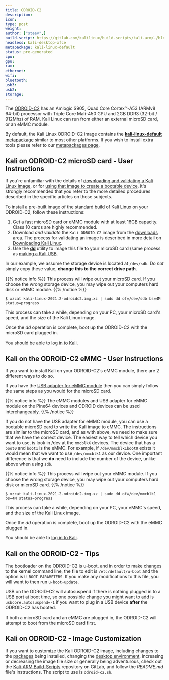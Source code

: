 ```yaml
---
title: ODROID-C2
description:
icon:
type: post
weight:
author: ["steev",]
build-script: https://gitlab.com/kalilinux/build-scripts/kali-arm/-/blob/master/odroid-c2.sh
headless: kali-desktop-xfce
metapackage: kali-linux-default
status: pre-generated
cpu:
gpu:
ram:
ethernet:
wifi:
bluetooth:
usb3:
usb2:
storage:
---
```


The [ODROID-C2](https://wiki.odroid.com/odroid-c2/odroid-c2) has an Amlogic S905, Quad Core Cortex™-A53 (ARMv8 64-bit) processor with Triple Core Mali-450 GPU and 2GB DDR3 (32-bit / 912Mhz) of RAM. Kali Linux can run from either an external microSD card, or an eMMC module.

By default, the Kali Linux ODROID-C2 image contains the [**kali-linux-default** metapackage](https://tools.kali.org/kali-metapackages) similar to most other platforms. If you wish to install extra tools please refer to our [metapackages page](/docs/general-use/metapackages/).

## Kali on ODROID-C2 microSD card - User Instructions

If you're unfamiliar with the details of [downloading and validating a Kali Linux image](/docs/introduction/download-official-kali-linux-images/), or for [using that image to create a bootable device](/docs/usb/live-usb-install-with-windows/), it's strongly recommended that you refer to the more detailed procedures described in the specific articles on those subjects.

To install a pre-built image of the standard build of Kali Linux on your ODROID-C2, follow these instructions:

1. Get a fast microSD card or eMMC module with at least 16GB capacity. Class 10 cards are highly recommended.
2. Download _and validate_ the `Kali ODROID-C2` image from the [downloads](https://www.offensive-security.com/kali-linux-arm-images/) area. The process for validating an image is described in more detail on [Downloading Kali Linux](/docs/introduction/download-official-kali-linux-images/).
3. Use the **[dd](https://packages.debian.org/testing/dd)** utility to image this file to your microSD card (same process as [making a Kali USB](/docs/usb/live-usb-install-with-windows/).

In our example, we assume the storage device is located at `/dev/sdb`. Do _not_ simply copy these value, **change this to the correct drive path**.

{{% notice info %}}
This process will wipe out your microSD card. If you choose the wrong storage device, you may wipe out your computers hard disk or eMMC module.
{{% /notice %}}

```console
$ xzcat kali-linux-2021.2-odroidc2.img.xz | sudo dd of=/dev/sdb bs=4M status=progress
```

This process can take a while, depending on your PC, your microSD card's speed, and the size of the Kali Linux image.

Once the _dd_ operation is complete, boot up the ODROID-C2 with the microSD card plugged in.

You should be able to [log in to Kali](/docs/introduction/default-credentials/).

## Kali on the ODROID-C2 eMMC - User Instructions

If you want to install Kali on your ODROID-C2's eMMC module, there are 2 different ways to do so.

If you have the [USB adapter for eMMC module](https://www.hardkernel.com/shop/usb3-0-emmc-module-writer/) then you can simply follow the same steps as you would for the microSD card.

{{% notice info %}}
The eMMC modules and USB adapter for eMMC module on the Pine64 devices and ODROID devices can be used interchangeably.
{{% /notice %}}

If you do not have the USB adapter for eMMC module, you can use a bootable microSD card to write the Kali image to eMMC. The instructions are similar to the microSD card, and as with above, we need to make sure that we have the correct device. The easiest way to tell which device you want to use, is look in /dev at the `mmcblkX` devices. The device that has a `boot0` and `boot1` is the eMMC. For example, if `/dev/mmcblk1boot0` exists it would mean that we want to use `/dev/mmcblk1` as our device. One important difference is that we **do** need to include the number of the device, unlike above when using `sdb`.

{{% notice info %}}
This process will wipe out your eMMC module. If you choose the wrong storage device, you may wipe out your computers hard disk or microSD card.
{{% /notice %}}

```console
$ xzcat kali-linux-2021.2-odroidc2.img.xz | sudo dd of=/dev/mmcblk1 bs=4M status=progress
```

This process can take a while, depending on your PC, your eMMC's speed, and the size of the Kali Linux image.

Once the _dd_ operation is complete, boot up the ODROID-C2 with the eMMC plugged in.

You should be able to [log in to Kali](/docs/introduction/default-credentials/).

## Kali on the ODROID-C2 - Tips

The bootloader on the ODROID-C2 is u-boot, and in order to make changes to the kernel command line, the file to edit is `/etc/default/u-boot` and the option is `U_BOOT_PARAMETERS`. If you make any modifications to this file, you will want to then run `u-boot-update`.

USB on the ODROID-C2 will autosuspend if there is nothing plugged in to a USB port at boot time, so one possible change you might want to add is `usbcore.autosuspend=-1` if you want to plug in a USB device **after** the ODROID-C2 has booted.

If both a microSD card and an eMMC are plugged in, the ODROID-C2 will attempt to boot from the microSD card first.

## Kali on ODROID-C2 - Image Customization

If you want to customize the Kali ODROID-C2 image, including changes to the [packages](/docs/general-use/metapackages/) being installed, changing the [desktop environment](/docs/general-use/switching-desktop-environments/), increasing or decreasing the image file size or generally being adventurous, check out the [Kali-ARM Build-Scripts](https://gitlab.com/kalilinux/build-scripts/kali-arm) repository on GitLab, and follow the _README.md_ file's instructions. The script to use is `odroid-c2.sh`.
